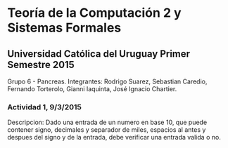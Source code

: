 # Teoría de la Computación 2 y Sistemas Formales 
## Universidad Católica del Uruguay  Primer Semestre 2015

 Grupo 6 - Pancreas.
 Integrantes: Rodrigo Suarez, Sebastian Caredio, Fernando Torterolo, Gianni Iaquinta, José Ignacio Chartier.
 
### Actividad 1, 9/3/2015
 
 Descripcion: Dado una entrada de un numero en base 10, que puede contener signo, decimales y separador de miles,
 espacios al antes y despues del signo y de la entrada, debe verificar una entrada valida o no.

 